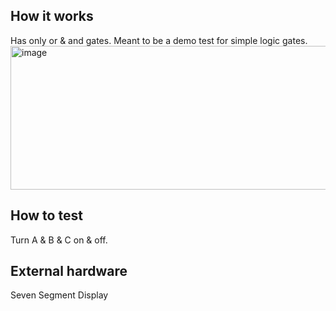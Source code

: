 <!---

This file is used to generate your project datasheet. Please fill in the information below and delete any unused
sections.

You can also include images in this folder and reference them in the markdown. Each image must be less than
512 kb in size, and the combined size of all images must be less than 1 MB.
-->

## How it works

Has only or & and gates. Meant to be a demo test for simple logic gates.
<img width="651" height="230" alt="image" src="https://github.com/user-attachments/assets/69a04a06-def8-492e-bee9-2624944004a4" />


## How to test

Turn A & B & C on & off. 

## External hardware

Seven Segment Display
